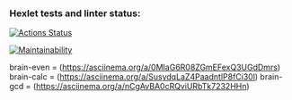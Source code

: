 ### Hexlet tests and linter status:
[![Actions Status](https://github.com/kirishirorin/python-project-49/actions/workflows/hexlet-check.yml/badge.svg)](https://github.com/kirishirorin/python-project-49/actions)

[![Maintainability](https://api.codeclimate.com/v1/badges/0c5706752162cf3e0645/maintainability)](https://codeclimate.com/github/kirishirorin/python-project-49/maintainability)

brain-even = (https://asciinema.org/a/0MIaG6R08ZGmEFexQ3UGdDmrs)
brain-calc = (https://asciinema.org/a/SusydqLaZ4PaadntlP8fCi30l)
brain-gcd = (https://asciinema.org/a/nCgAvBA0cRQviURbTk7232HHn)
